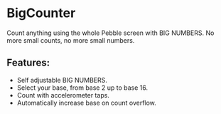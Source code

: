 # BigCounter

Count anything using the whole Pebble screen with BIG NUMBERS. No more small counts, no more small numbers.

## Features:

* Self adjustable BIG NUMBERS.
* Select your base, from base 2 up to base 16.
* Count with accelerometer taps.
* Automatically increase base on count overflow.
